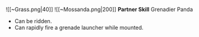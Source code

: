 
![[~Grass.png|40]]
![[~Mossanda.png|200]]
**Partner Skill**
Grenadier Panda
- Can be ridden.
- Can rapidly fire a grenade launcher while mounted.